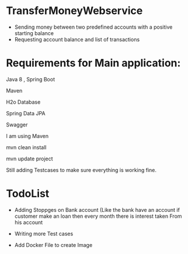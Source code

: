 # TransferMoneyWebservice


- Sending money between two predefined accounts with a positive starting balance
- Requesting account balance and list of transactions


# Requirements for Main application:

Java 8 , Spring Boot

Maven 

H2o Database 

Spring Data JPA

Swagger

I am using Maven

mvn clean install


mvn update project

Still adding Testcases to make sure everything is working fine.


# TodoList 

- Adding Stoppges on Bank account (Like the bank have an account if customer make an loan then every month there is interest taken 
From his account 

- Writing more Test cases 

- Add Docker File to create Image

